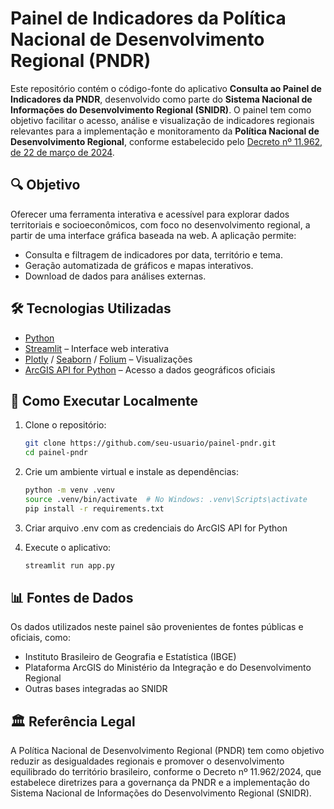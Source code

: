# Painel de Indicadores da Política Nacional de Desenvolvimento Regional (PNDR)

Este repositório contém o código-fonte do aplicativo **Consulta ao Painel de Indicadores da PNDR**, desenvolvido como parte do **Sistema Nacional de Informações do Desenvolvimento Regional (SNIDR)**. O painel tem como objetivo facilitar o acesso, análise e visualização de indicadores regionais relevantes para a implementação e monitoramento da **Política Nacional de Desenvolvimento Regional**, conforme estabelecido pelo [Decreto nº 11.962, de 22 de março de 2024](https://www.planalto.gov.br/ccivil_03/_ato2023-2026/2024/decreto/d11962.htm).

## 🔍 Objetivo

Oferecer uma ferramenta interativa e acessível para explorar dados territoriais e socioeconômicos, com foco no desenvolvimento regional, a partir de uma interface gráfica baseada na web. A aplicação permite:

- Consulta e filtragem de indicadores por data, território e tema.
- Geração automatizada de gráficos e mapas interativos.
- Download de dados para análises externas.

## 🛠️ Tecnologias Utilizadas

- [Python](https://www.python.org/)
- [Streamlit](https://streamlit.io/) – Interface web interativa
- [Plotly](https://plotly.com/python/) / [Seaborn](https://seaborn.pydata.org/) / [Folium](https://python-visualization.github.io/folium/) – Visualizações
- [ArcGIS API for Python](https://developers.arcgis.com/python/) – Acesso a dados geográficos oficiais

## 🚀 Como Executar Localmente

1. Clone o repositório:
   ```bash
   git clone https://github.com/seu-usuario/painel-pndr.git
   cd painel-pndr
   
2. Crie um ambiente virtual e instale as dependências:
   ```bash
   python -m venv .venv
   source .venv/bin/activate  # No Windows: .venv\Scripts\activate
   pip install -r requirements.txt

4. Criar arquivo .env com as credenciais do ArcGIS API for Python

5. Execute o aplicativo:
   ```bash
   streamlit run app.py

## 📊 Fontes de Dados
Os dados utilizados neste painel são provenientes de fontes públicas e oficiais, como:
- Instituto Brasileiro de Geografia e Estatística (IBGE)
- Plataforma ArcGIS do Ministério da Integração e do Desenvolvimento Regional
- Outras bases integradas ao SNIDR

## 🏛️ Referência Legal
A Política Nacional de Desenvolvimento Regional (PNDR) tem como objetivo reduzir as desigualdades regionais e promover o desenvolvimento equilibrado do território brasileiro, conforme o Decreto nº 11.962/2024, que estabelece diretrizes para a governança da PNDR e a implementação do Sistema Nacional de Informações do Desenvolvimento Regional (SNIDR).
